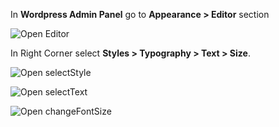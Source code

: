 <!-- ## How to change global font size -->

In **Wordpress Admin Panel** go to **Appearance > Editor** section

![Open Editor](/img/tutorial/gfs1OpenEditor.png)

In Right Corner select **Styles > Typography > Text > Size**. 

![Open selectStyle](/img/tutorial/gfs2selectStyle.png)

![Open selectText](/img/tutorial/gfs3selectText.png)

![Open changeFontSize](/img/tutorial/gfs4changeFontSize.png)